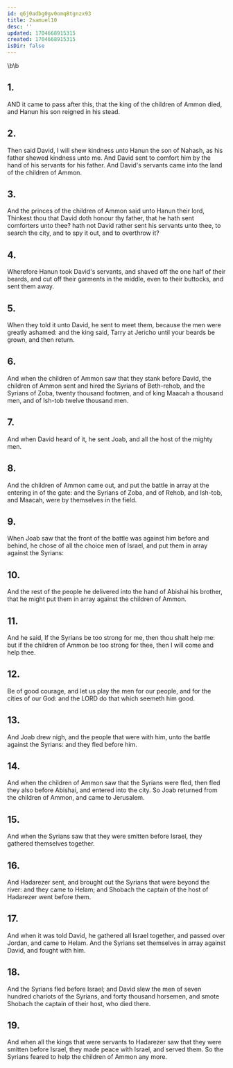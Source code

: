 ```yaml
---
id: q6j0adbg0gv0omq8tgnzx93
title: 2samuel10
desc: ''
updated: 1704668915315
created: 1704668915315
isDir: false
---
```

\b\b
## 1.
AND it came to pass after this, that the king of the children of Ammon died, and Hanun his son reigned in his stead.
## 2.
Then said David, I will shew kindness unto Hanun the son of Nahash, as his father shewed kindness unto me.  And David sent to comfort him by the hand of his servants for his father.  And David's servants came into the land of the children of Ammon.
## 3.
And the princes of the children of Ammon said unto Hanun their lord, Thinkest thou that David doth honour thy father, that he hath sent comforters unto thee?  hath not David rather sent his servants unto thee, to search the city, and to spy it out, and to overthrow it?
## 4.
Wherefore Hanun took David's servants, and shaved off the one half of their beards, and cut off their garments in the middle, even to their buttocks, and sent them away.
## 5.
When they told it unto David, he sent to meet them, because the men were greatly ashamed: and the king said, Tarry at Jericho until your beards be grown, and then return.
## 6.
And when the children of Ammon saw that they stank before David, the children of Ammon sent and hired the Syrians of Beth-rehob, and the Syrians of Zoba, twenty thousand footmen, and of king Maacah a thousand men, and of Ish-tob twelve thousand men.
## 7.
And when David heard of it, he sent Joab, and all the host of the mighty men.
## 8.
And the children of Ammon came out, and put the battle in array at the entering in of the gate: and the Syrians of Zoba, and of Rehob, and Ish-tob, and Maacah, were by themselves in the field.
## 9.
When Joab saw that the front of the battle was against him before and behind, he chose of all the choice men of Israel, and put them in array against the Syrians:
## 10.
And the rest of the people he delivered into the hand of Abishai his brother, that he might put them in array against the children of Ammon.
## 11.
And he said, If the Syrians be too strong for me, then thou shalt help me: but if the children of Ammon be too strong for thee, then I will come and help thee.
## 12.
Be of good courage, and let us play the men for our people, and for the cities of our God: and the LORD do that which seemeth him good.
## 13.
And Joab drew nigh, and the people that were with him, unto the battle against the Syrians: and they fled before him.
## 14.
And when the children of Ammon saw that the Syrians were fled, then fled they also before Abishai, and entered into the city.  So Joab returned from the children of Ammon, and came to Jerusalem.
## 15.
And when the Syrians saw that they were smitten before Israel, they gathered themselves together.
## 16.
And Hadarezer sent, and brought out the Syrians that were beyond the river: and they came to Helam; and Shobach the captain of the host of Hadarezer went before them.
## 17.
And when it was told David, he gathered all Israel together, and passed over Jordan, and came to Helam.  And the Syrians set themselves in array against David, and fought with him.
## 18.
And the Syrians fled before Israel; and David slew the men of seven hundred chariots of the Syrians, and forty thousand horsemen, and smote Shobach the captain of their host, who died there.
## 19.
And when all the kings that were servants to Hadarezer saw that they were smitten before Israel, they made peace with Israel, and served them.  So the Syrians feared to help the children of Ammon any more.
